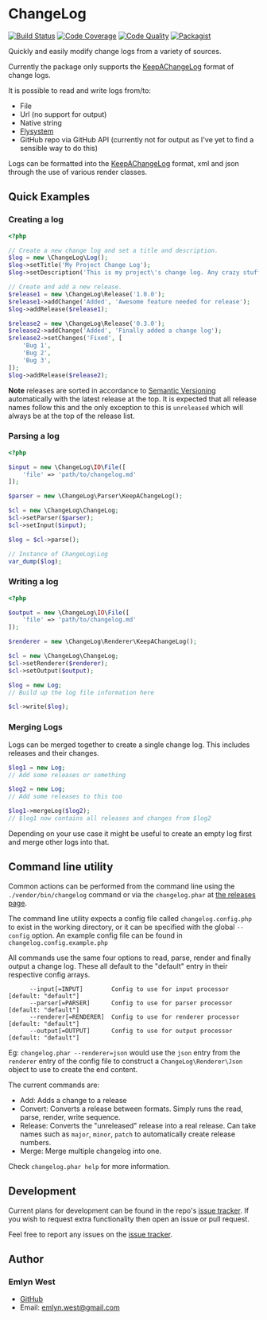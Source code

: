 # ChangeLog

[![Build Status](https://github.com/github/docs/actions/workflows/main.yml/badge.svg)](https://github.com/emlynwest/changelog/actions)
[![Code Coverage](https://img.shields.io/scrutinizer/g/emlynwest/changelog.svg?style=flat-square)](https://scrutinizer-ci.com/g/emlynwest/changelog/)
[![Code Quality](https://img.shields.io/scrutinizer/coverage/g/emlynwest/changelog.svg?style=flat-square)](https://scrutinizer-ci.com/g/emlynwest/changelog/)
[![Packagist](https://img.shields.io/packagist/v/emlynwest/changelog.svg?style=flat-square)](https://packagist.org/packages/emlynwest/changelog)

Quickly and easily modify change logs from a variety of sources.

Currently the package only supports the [KeepAChangeLog] format of change logs.

It is possible to read and write logs from/to:

 - File
 - Url (no support for output)
 - Native string
 - [Flysystem][flysystem]
 - GitHub repo via GitHub API (currently not for output as I've yet to find a sensible way to do this)

Logs can be formatted into the [KeepAChangeLog] format, xml and json through the use of various render classes.

## Quick Examples

### Creating a log

```php
<?php

// Create a new change log and set a title and description.
$log = new \ChangeLog\Log();
$log->setTitle('My Project Change Log');
$log->setDescription('This is my project\'s change log. Any crazy stuff that happens will appear here.');

// Create and add a new release.
$release1 = new \ChangeLog\Release('1.0.0');
$release1->addChange('Added', 'Awesome feature needed for release');
$log->addRelease($release1);

$release2 = new \ChangeLog\Release('0.3.0');
$release2->addChange('Added', 'Finally added a change log');
$release2->setChanges('Fixed', [
	'Bug 1',
	'Bug 2',
	'Bug 3',
]);
$log->addRelease($release2);
```

**Note** releases are sorted in accordance to [Semantic Versioning](http://semver.org) automatically with the latest release at the top.
It is expected that all release names follow this and the only exception to this is `unreleased` which will always be at
the top of the release list.

### Parsing a log

```php
<?php

$input = new \ChangeLog\IO\File([
	'file' => 'path/to/changelog.md'
]);

$parser = new \ChangeLog\Parser\KeepAChangeLog();

$cl = new \ChangeLog\ChangeLog;
$cl->setParser($parser);
$cl->setInput($input);

$log = $cl->parse();

// Instance of ChangeLog\Log
var_dump($log);
```

### Writing a log

```php
<?php

$output = new \ChangeLog\IO\File([
	'file' => 'path/to/changelog.md'
]);

$renderer = new \ChangeLog\Renderer\KeepAChangeLog();

$cl = new \ChangeLog\ChangeLog;
$cl->setRenderer($renderer);
$cl->setOutput($output);

$log = new Log;
// Build up the log file information here

$cl->write($log);
```

### Merging Logs

Logs can be merged together to create a single change log. This includes releases and their changes.

```php
$log1 = new Log;
// Add some releases or something

$log2 = new Log;
// Add some releases to this too

$log1->mergeLog($log2);
// $log1 now contains all releases and changes from $log2
```

Depending on your use case it might be useful to create an empty log first and merge other logs into that.

## Command line utility

Common actions can be performed from the command line using the `./vendor/bin/changelog` command or via the `changelog.phar`
at [the releases page][releases].

The command line utility expects a config file called `changelog.config.php` to exist in the working directory, or it
can be specified with the global `--config` option. An example config file can be found in `changelog.config.example.php`

All commands use the same four options to read, parse, render and finally output a change log. These all default to the
"default" entry in their respective config arrays.

```
      --input[=INPUT]        Config to use for input processor [default: "default"]
      --parser[=PARSER]      Config to use for parser processor [default: "default"]
      --renderer[=RENDERER]  Config to use for renderer processor [default: "default"]
      --output[=OUTPUT]      Config to use for output processor [default: "default"]
```

Eg: `changelog.phar --renderer=json` would use the `json` entry from the `renderer` entry of the config file to construct
a `ChangeLog\Renderer\Json` object to use to create the end content.

The current commands are:
 - Add: Adds a change to a release
 - Convert:  Converts a release between formats. Simply runs the read, parse, render, write sequence.
 - Release: Converts the "unreleased" release into a real release. Can take names such as `major`, `minor`, `patch` to
 automatically create release numbers.
 - Merge: Merge multiple changelog into one.

Check `changelog.phar help` for more information.

## Development

Current plans for development can be found in the repo's [issue tracker][issues].
If you wish to request extra functionality then open an issue or pull request.

Feel free to report any issues on the [issue tracker][issues].

## Author

### Emlyn West

 - [GitHub]
 - Email: emlyn.west@gmail.com

[KeepAChangeLog]: http://keepachangelog.com/
[flysystem]: http://flysystem.thephpleague.com/
[issues]: https://github.com/emlynwest/changelog/issues
[GitHub]: https://github.com/emlynwest
[releases]: https://github.com/emlynwest/changelog/releases
